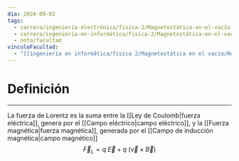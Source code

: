```yaml
---
dia: 2024-09-02
tags:
  - carrera/ingeniería-electrónica/fisica-2/Magnetostática-en-el-vacío
  - carrera/ingeniería-en-informática/fisica-2/Magnetostática-en-el-vacío
  - nota/facultad
vinculoFacultad:
  - "[[ingeniería en informática/fisica 2/Magnetostática en el vacío/Resumen.md]]"
---
```

# Definición
---
La fuerza de Lorentz es la suma entre la [[Ley de Coulomb|fuerza eléctrica]], genera por el [[Campo eléctrico|campo eléctrico]], y la [[Fuerza magnética|fuerza magnética]], generada por el [[Campo de inducción magnética|campo magnético]] $$ \vec{F}_{L} = q ~ \vec{E} + q ~ (\vec{v} \times \vec{B}) $$